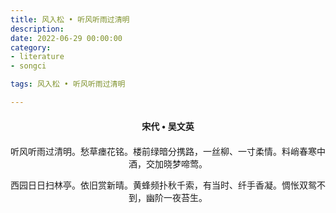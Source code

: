 ```yaml
---
title: 风入松 • 听风听雨过清明
description:
date: 2022-06-29 00:00:00
category:
- literature
- songci

tags: 风入松 • 听风听雨过清明

---
```


<div id="poem-author">
    宋代 • 吴文英
</div>
<div id="poem-body">
<p class="poem-paragraph">听风听雨过清明。愁草瘗花铭。楼前绿暗分携路，一丝柳、一寸柔情。料峭春寒中酒，交加晓梦啼莺。</p>
<p class="poem-paragraph">西园日日扫林亭。依旧赏新晴。黄蜂频扑秋千索，有当时、纤手香凝。惆怅双鸳不到，幽阶一夜苔生。</p>

</div>

<style>

#poem-author {
    width: 100%;
    text-align: center;
    margin: 20px 0;
    font-weight: bold;
}
#poem-body {
    width: 100%;
    text-align: center;
}
.poem-paragraph {
    font-family: "仿宋"
}

</style>